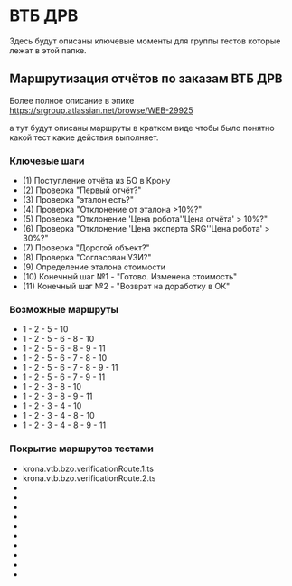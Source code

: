 # ВТБ ДРВ

Здесь будут описаны ключевые моменты для группы тестов которые лежат в этой папке.

## Маршрутизация отчётов по заказам ВТБ ДРВ

Более полное описание в эпике https://srgroup.atlassian.net/browse/WEB-29925

а тут будут описаны маршруты в кратком виде чтобы было понятно какой тест какие действия выполняет.

### Ключевые шаги

- (1) Поступление отчёта из БО в Крону
- (2) Проверка "Первый отчёт?"
- (3) Проверка "эталон есть?"
- (4) Проверка "Отклонение от эталона >10%?"
- (5) Проверка "Отклонение 'Цена робота'\'Цена отчёта' > 10%?"
- (6) Проверка "Отклонение 'Цена эксперта SRG'\'Цена робота' > 30%?"
- (7) Проверка "Дорогой объект?"
- (8) Проверка "Согласован УЗИ?"
- (9) Определение эталона стоимости
- (10) Конечный шаг №1 - "Готово. Изменена стоимость"
- (11) Конечный шаг №2 - "Возврат на доработку в ОК"

### Возможные маршруты

- 1 - 2 - 5 - 10
- 1 - 2 - 5 - 6 - 8 - 10
- 1 - 2 - 5 - 6 - 8 - 9 - 11
- 1 - 2 - 5 - 6 - 7 - 8 - 10
- 1 - 2 - 5 - 6 - 7 - 8 - 9 - 11
- 1 - 2 - 5 - 6 - 7 - 9 - 11
- 1 - 2 - 3 - 8 - 10
- 1 - 2 - 3 - 8 - 9 - 11
- 1 - 2 - 3 - 4 - 10
- 1 - 2 - 3 - 4 - 8 - 10
- 1 - 2 - 3 - 4 - 8 - 9 - 11

### Покрытие маршрутов тестами

- krona.vtb.bzo.verificationRoute.1.ts
- krona.vtb.bzo.verificationRoute.2.ts
-
-
-
-
-
-
-
-
-
-
